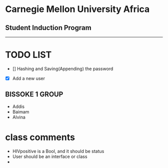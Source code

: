 # Carnegie Mellon University Africa
## Student Induction Program

-----
# TODO LIST
- [] Hashing and Saving(Appending) the password
- [x] Add a new user

## BISSOKE 1 GROUP
- Addis
- Baimam
- Alvina


# class comments
- HIVpositive is a Bool, and it should be status
- User should be an interface or class
- 